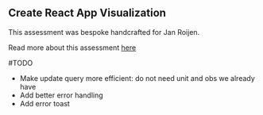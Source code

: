## Create React App Visualization

This assessment was bespoke handcrafted for Jan Roijen.

Read more about this assessment [here](https://react.eogresources.com)

#TODO
- Make update query more efficient: do not need unit and obs we already have
- Add better error handling
- Add error toast